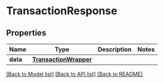 # TransactionResponse

## Properties
Name | Type | Description | Notes
------------ | ------------- | ------------- | -------------
**data** | [**TransactionWrapper**](TransactionWrapper.md) |  | 

[[Back to Model list]](../README.md#documentation-for-models) [[Back to API list]](../README.md#documentation-for-api-endpoints) [[Back to README]](../README.md)

